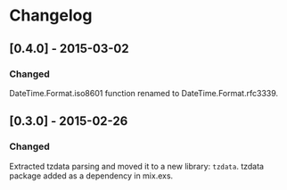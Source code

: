 # Changelog

## [0.4.0] - 2015-03-02
### Changed

DateTime.Format.iso8601 function renamed to DateTime.Format.rfc3339.

## [0.3.0] - 2015-02-26
### Changed

Extracted tzdata parsing and moved it to a new library: `tzdata`.
tzdata package added as a dependency in mix.exs.
